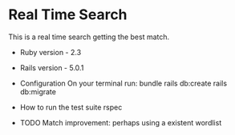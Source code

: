 # Real Time Search

This is a real time search getting the best match.

* Ruby version - 2.3

* Rails version - 5.0.1

* Configuration
  On your terminal run:
   bundle
   rails db:create
   rails db:migrate

* How to run the test suite
   rspec

* TODO
  Match improvement: perhaps using a existent wordlist
